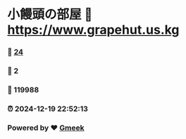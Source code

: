 # 小饅頭の部屋 :link: https://www.grapehut.us.kg 
### :page_facing_up: [24](https://www.grapehut.us.kg/tag.html) 
### :speech_balloon: 2 
### :hibiscus: 119988 
### :alarm_clock: 2024-12-19 22:52:13 
### Powered by :heart: [Gmeek](https://github.com/Meekdai/Gmeek)

